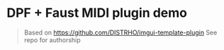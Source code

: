 # DPF + Faust MIDI plugin demo

> Based on https://github.com/DISTRHO/imgui-template-plugin
> See repo for authorship